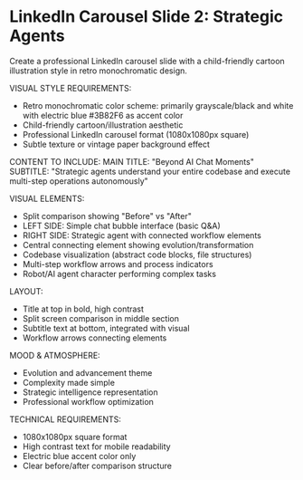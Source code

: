 # LinkedIn Carousel Slide 2: Strategic Agents

Create a professional LinkedIn carousel slide with a child-friendly cartoon illustration style in retro monochromatic design.

VISUAL STYLE REQUIREMENTS:
- Retro monochromatic color scheme: primarily grayscale/black and white with electric blue #3B82F6 as accent color
- Child-friendly cartoon/illustration aesthetic
- Professional LinkedIn carousel format (1080x1080px square)
- Subtle texture or vintage paper background effect

CONTENT TO INCLUDE:
MAIN TITLE: "Beyond AI Chat Moments"
SUBTITLE: "Strategic agents understand your entire codebase and execute multi-step operations autonomously"

VISUAL ELEMENTS:
- Split comparison showing "Before" vs "After"
- LEFT SIDE: Simple chat bubble interface (basic Q&A)
- RIGHT SIDE: Strategic agent with connected workflow elements
- Central connecting element showing evolution/transformation
- Codebase visualization (abstract code blocks, file structures)
- Multi-step workflow arrows and process indicators
- Robot/AI agent character performing complex tasks

LAYOUT:
- Title at top in bold, high contrast
- Split screen comparison in middle section  
- Subtitle text at bottom, integrated with visual
- Workflow arrows connecting elements

MOOD & ATMOSPHERE:
- Evolution and advancement theme
- Complexity made simple
- Strategic intelligence representation
- Professional workflow optimization

TECHNICAL REQUIREMENTS:
- 1080x1080px square format
- High contrast text for mobile readability
- Electric blue accent color only
- Clear before/after comparison structure